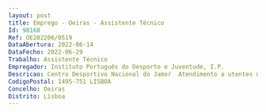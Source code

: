```yaml
--- 
layout: post
title: Emprego - Oeiras - Assistente Técnico
Id: 98168
Ref: OE202206/0519
DataAbertura: 2022-06-14
DataFecho: 2022-06-29
Trabalho: Assistente Técnico
Empregador: Instituto Português do Desporto e Juventude, I.P.
Descricao: Centro Desportivo Nacional do Jamor  Atendimento a utentes no Gabinete Be Active   Apoio administrativo aos serviços Centrais do Centro Desportivo Nacional do Jamor   Apoio a eventos realizados no Centro Desportivo Nacional do Jamor.
CodigoPostal: 1495-751 LISBOA
Concelho: Oeiras
Distrito: Lisboa
--- 
```

